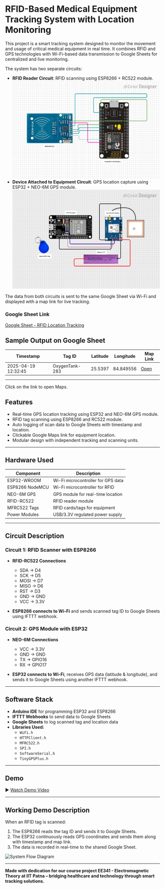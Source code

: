 # RFID-Based Medical Equipment Tracking System with Location Monitoring

This project is a smart tracking system designed to monitor the movement and usage of critical medical equipment in real time. It combines RFID and GPS technologies with Wi-Fi-based data transmission to Google Sheets for centralized and live monitoring. 

The system has two separate circuits:
- **RFID Reader Circuit**: RFID scanning using ESP8266 + RC522 module.  
   ![RFID Reader Circuit](https://github.com/BRshreya29/RFID-based-medical-equipment-tracking-system-with-location-monitoring/blob/main/Scanner_circuit_diagram.png)
- **Device Attached to Equipment Circuit**: GPS location capture using ESP32 + NEO-6M GPS module.
   ![Device Attached Circuit](https://github.com/BRshreya29/RFID-based-medical-equipment-tracking-system-with-location-monitoring/blob/main/Device_attached_to_Equipment_circuit_diagram.png)

The data from both circuits is sent to the same Google Sheet via Wi-Fi and displayed with a map link for live tracking.

### Google Sheet Link
[Google Sheet - RFID Location Tracking](https://docs.google.com/spreadsheets/d/1G8bnSog_9L24DeqO9bnbIN_9HJ3Avwo1S7GBQ2KLZVw/edit?usp=sharing)

## Sample Output on Google Sheet

| Timestamp           | Tag ID        | Latitude  | Longitude | Map Link                 |
|---------------------|---------------|-----------|-----------|--------------------------|
| 2025-04-19 12:32:45 | OxygenTank-283|  25.5397  | 84.849556 | [Open](https://www.google.com/maps?q=25.539700,84.849556) |

---
Click on the link to open Maps.

## Features

- Real-time GPS location tracking using ESP32 and NEO-6M GPS module.
- RFID tag scanning using ESP8266 and RC522 module.
- Auto logging of scan data to Google Sheets with timestamp and location.
- Clickable Google Maps link for equipment location.
- Modular design with independent tracking and scanning units.

---

## Hardware Used

| Component         | Description                        |
|------------------|------------------------------------|
| ESP32-WROOM      | Wi-Fi microcontroller for GPS data |
| ESP8266 NodeMCU  | Wi-Fi microcontroller for RFID     |
| NEO-6M GPS       | GPS module for real-time location  |
| RFID-RC522       | RFID reader module                 |
| MFRC522 Tags     | RFID cards/tags for equipment      |
| Power Modules    | USB/3.3V regulated power supply    |

---

## Circuit Description

### Circuit 1: RFID Scanner with ESP8266
- **RFID-RC522 Connections**
  - SDA → D4
  - SCK → D5
  - MOSI → D7
  - MISO → D6
  - RST → D3
  - GND → GND
  - VCC → 3.3V

- **ESP8266 connects to Wi-Fi** and sends scanned tag ID to Google Sheets using IFTTT webhook.

### Circuit 2: GPS Module with ESP32
- **NEO-6M Connections**
  - VCC → 3.3V
  - GND → GND
  - TX → GPIO16
  - RX → GPIO17

- **ESP32 connects to Wi-Fi**, receives GPS data (latitude & longitude), and sends it to Google Sheets using another IFTTT webhook.


---

## Software Stack

- **Arduino IDE** for programming ESP32 and ESP8266
- **IFTTT Webhooks** to send data to Google Sheets
- **Google Sheets** to log scanned tag and location data
- **Libraries Used:**
  - `WiFi.h`
  - `HTTPClient.h`
  - `MFRC522.h`
  - `SPI.h`
  - `SoftwareSerial.h`
  - `TinyGPSPlus.h`

---


## Demo

▶️ [Watch Demo Video]((https://youtu.be/7TRYzmLjbuI))

---

## Working Demo Description

When an RFID tag is scanned:
1. The ESP8266 reads the tag ID and sends it to Google Sheets.
2. The ESP32 continuously reads GPS coordinates and sends them along with timestamp and map link.
3. The data is recorded in real-time to the shared Google Sheet.

![System Flow Diagram]((https://github.com/BRshreya29/RFID-based-medical-equipment-tracking-system-with-location-monitoring/system_flow_diagram.jpg)) 

---

**Made with dedication for our course project EE341 - Electromagnetic Theory at IIT Patna – bridging healthcare and technology through smart tracking solutions.**
